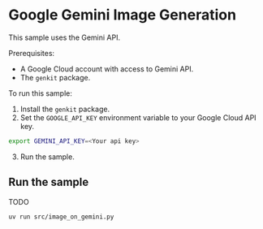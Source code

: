 # Google Gemini Image Generation

This sample uses the Gemini API.

Prerequisites:

* A Google Cloud account with access to Gemini API.
* The `genkit` package.

To run this sample:

1. Install the `genkit` package.
2. Set the `GOOGLE_API_KEY` environment variable to your Google Cloud API key.

```bash
export GEMINI_API_KEY=<Your api key>
```

3. Run the sample.

## Run the sample

TODO

```bash
uv run src/image_on_gemini.py
```
